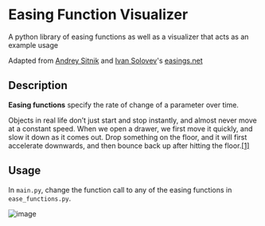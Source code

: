 # Easing Function Visualizer
A python library of easing functions as well as a visualizer that acts as an example usage

Adapted from [Andrey Sitnik](https://sitnik.ru/en/) and [Ivan Solovev](https://solovev.one/)'s [easings.net](https://easings.net/)

## Description
**Easing functions** specify the rate of change of a parameter over time.

Objects in real life don’t just start and stop instantly, and almost never move at a constant speed. When we open a drawer, we first move it quickly, 
and slow it down as it comes out. Drop something on the floor, and it will first accelerate downwards, and then bounce back up after hitting the floor.[[1]](https://easings.net/)

## Usage
In `main.py`, change the function call to any of the easing functions in `ease_functions.py`.

![image](https://github.com/Nguyen-Noah/Ease-Function-Visualizer/assets/112649680/96afc077-c48b-431f-8344-542683e3640f)
